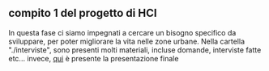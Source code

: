 ## compito 1 del progetto di HCI
In questa fase ci siamo impegnati a cercare un bisogno specifico da sviluppare, per poter migliorare la vita nelle zone urbane.
Nella cartella "./interviste", sono presenti molti materiali, incluse domande, interviste fatte etc... invece, [qui](https://github.com/alle0017/humanComputerInteraction/blob/main/C1/NEEDFINDING%20-%20FIGMA%20MATES.pdf) è presente la presentazione finale
